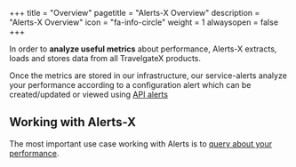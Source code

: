 +++
title = "Overview"
pagetitle = "Alerts-X Overview"
description = "Alerts-X Overview"
icon = "fa-info-circle"
weight = 1
alwaysopen = false
+++

In order to **analyze useful metrics** about performance, Alerts-X extracts, loads and stores data from all TravelgateX products.

Once the metrics are stored in our infrastructure, our service-alerts analyze your performance according to a configuration alert which can be created/updated or viewed using [API alerts](https://api.travelgatex.com/)<!-- or [TravelgateX Alerts Web](https://www.travelgatex.com/stats/) -->


## Working with Alerts-X

The most important use case working with Alerts is to [query about your performance](/stats/howtos/howto-query-alerts).
